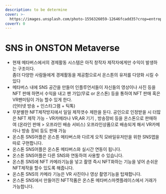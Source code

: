 ```yaml
---
description: to be determine
cover: >-
  https://images.unsplash.com/photo-1556326059-12646fcadd35?crop=entropy&cs=srgb&fm=jpg&ixid=MnwxOTcwMjR8MHwxfHNlYXJjaHwxfHxzbnN8ZW58MHx8fHwxNjM5MjUxMDM5&ixlib=rb-1.2.1&q=85
coverY: 0
---
```


# SNS in ONSTON Metaverse



* 현재 메타버스에서의 경제활동 시스템은 아직 창작자 제작자에게만  수익이 발생하는 구조이다. \
  좀더 다양한 사람들에게 경제활동을 제공함으로서   온스톤의 유저를 다양화 시킬 수 있다                                                                                                     &#x20;
* 메타버스 내에 SNS 공간을 만들어 인플루언서들이 자신들의  영상이나 사진 등을 NFT 판매 하면서 수익을 내고 팬 가입(무료 or 온스톤) 등을 통하여 NFT 판매 혹은 VR팬미팅이 가능 할수 있게 한다.\
  (인터넷 방송 + 인스타그램 + 틱톡)  &#x20;
* 무분별한 NFT제작방지에서 일일 제작갯수 제한을 둔다. 공인으로 인정받을 시 더많은 NFT 제작 가능 - VR카메라나 VR,AR 기기 , 방송장비 등을 온스톤으로 판매하여 (온라인 판매 > 오프라인 배송 서비스)    오프라인상품으로 배송되게 해서 VR카메라나 방송 장비 등도 판매 가능
* 온스톤 SNS어플은 온스톤 메타버스와 다르게 오직 모바일유저만을 위한 SNS앱을 따로 구현합니다.&#x20;
* 온스톤 SNS어플은 온스톤 메타버스와 실시간 연동이 됩니다.&#x20;
* 온스톤 SNS어플은 다른 SNS와 연동하여 사용할 수 있습니다.&#x20;
* 온스톤 SNS에 NFT 카메라기능을 넣고 촬영 즉시 NFT화하는 기능을 넣어 손쉬운 NFT제작을 할수 있도록 해줍니다.&#x20;
* 온스톤 SNS의 카메라 기능은 VR 사진이나 영상 촬영기능을 탑재합니다.&#x20;
* 온스톤 SNS에서 만들어진 NFT작품은 온스톤 메타버스마켓플레이스에서 거래가 가능합니다.&#x20;
